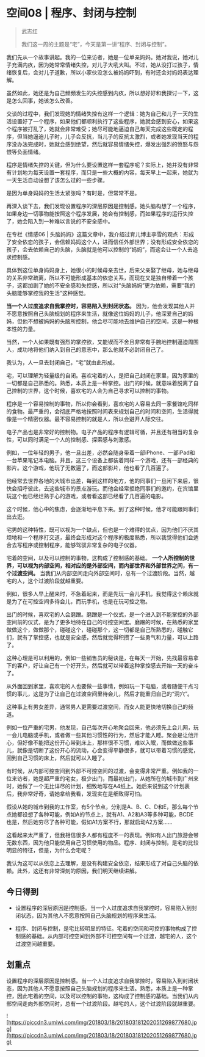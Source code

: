 # 空间08 | 程序、封闭与控制

> 武志红
> 
> 我们这一周的主题是“宅”，今天是第一讲“程序、封闭与控制”。

我们先从一个故事讲起。我的一位来访者，她是一位单亲妈妈。她对我说，她对儿子充满内疚，因为她常常情绪失控，对儿子大吼大叫。不过，她从没打过孩子，情绪恢复后，会对儿子道歉，所以小家伙没怎么被妈妈吓到，有时还会对妈妈表达理解。

虽然如此，她还是为自己频频发生的失控感到内疚，所以想好好和我探讨一下，这是怎么回事，她该怎么改善。

交谈的过程中，我们发现她的情绪失控有这样一个逻辑：她为自己和儿子一天的生活设置好了一个程序，如果他们都顺利执行了这些程序，她就会感到安心，如果这个程序被打乱了，她就会非常难受；她尽可能地逼迫自己每天完成这些既定的程序，但当她逼迫儿子时，儿子会反抗，当儿子的反抗太激烈，或者她发现当天的程序没办法完成时，她就会感到绝望，然后就容易情绪失控，爆发出强烈的愤怒与怨恨等负面情绪。

程序是情绪失控的关键，但为什么要设置这样一套程序呢？实际上，她并没有非常有计划地为每天设置一套程序，而只是一些大概的内容，每天早上一起来，她就为一天生活自动设想了该怎么过的一些步骤。

是因为单身妈妈的生活太紧张吗？有时是，但常常不是。

再深入谈下去，我们发现设置程序的深层原因是控制感。她头脑构想了一个程序，如果身边一切事物能按照这个程序发展，她会有控制感，而如果程序的运行失控了，她会陷入到一种难以言说的不安全感中。

在专栏《情感06 | 头脑妈妈》这篇文章中，我介绍过育儿博主李雪的观点：形成了安全依恋的孩子，会信赖妈妈这个人，进而信任外部世界；没有形成安全依恋的孩子，会去依赖自己的头脑，头脑就是他可以控制的“妈妈”，而这会让一个人去追求控制感。

具体到这位单身妈妈身上，她很小的时候母亲去世，后来父亲娶了继母，她与继母的关系非常疏离，所以不可能形成基本的依恋关系，而现在又是独自带着一个孩子，这都加剧了她的不安全感和失控感，所以对“头脑妈妈”更为依赖，需要“我的头脑能够掌控我的生活”这种感觉。

 **当一个人过度追求自我掌控时，容易陷入到封闭状态。** 因为，他会发现其他人并不愿意按照自己头脑规划的程序来生活，就像这位妈妈的儿子，他深爱自己的妈妈，但他不想被妈妈的头脑所控制，他会尽可能地去维护自己的空间，这是一种根本性的力量。

当然，一个人如果既有强烈的掌控欲，又能锲而不舍且非常有手腕地控制逼迫周围人，成功地将他们纳入到自己的意志中，那么他就不必封闭自己了。

我认为，人一旦去封闭自己，“宅”就由此形成。

宅，可以理解为轻量级的自闭。喜欢宅着的人，是把自己封闭在家里，因为家里的一切都是自己熟悉的。熟悉，本质上是一种掌控。出门的时候，就意味着脱离了自己控制的世界，这个时候，喜欢宅的人会为自己寻求可以控制的事物。

程序是一个容易控制的事物，所以你会看到，喜欢宅的人容易去同一家餐馆吃同样的食物。最严重的，会彻底严格地按照时间表来规划自己的时间和空间，生活得就像是一个精密仪器。最不容易控制的就是人，所以会避开人际交往。

电子产品也是非常好的控制物。电子产品的程序有逻辑可循，并且还有相当的复杂性，可以同时满足一个人的控制感、探索感与刺激感。

例如，一位年轻的男子，他一旦出差，必然会随身带着一部iPhone、一部iPad和一台苹果笔记本电脑。并且，这三个设备上都装着同样一个游戏，还有一部经典的影片。这个游戏，他玩了无数遍了，而这部影片，他也看了几百遍了。

他经常去世界各地的大城市出差，每到这样的地方，他的同事们一旦闲下来后，很快会招呼彼此，去这些城市的景点游玩。而他会经常拒绝同事们的邀约，在宾馆里玩这个他已经烂熟于心的游戏，或者看这部已经看了几百遍的电影。

这个时候，他心中的焦虑，会逐渐地平息下来。到了这种时候，他才可能跟同事们出去逛。

宅男的这种特性，既可以视为一个缺点，但也是一个难得的优点，因为他们不厌其烦地和一个程序打交道，最终会形成对这个程序的极度熟悉，所以我觉得他们会适合去写程序或控制程序，能够驾驭非常复杂的电子仪器。

宅着的空间，以及可以控制的事物，这构成了控制感的基础。 **一个人所控制的世界，可以视为内部空间，相对应的是外部空间，而内部世界和外部世界之间，有一个过渡空间。** 当我们从内部空间走向外部空间时，总有一个过渡阶段。当然，越宅的人，这个过渡阶段就越重要。

例如，很多人早上醒来时，不急着起来，而是先玩一会儿手机，我觉得这个赖床就是为了在可控空间多待会儿，而玩手机，也是在玩可控之物。

出门的时候，喜欢宅的人会磨蹭。磨蹭是一个仪式，是一个进入到不能掌控的外部空间前的仪式，是为了更多地待在自己的可控空间里。磨蹭的时候，在熟悉的家里做做这个，做做那个，碰碰这个，碰碰那个，这一切都是自己所熟悉的，碰触它们，就有了掌控感，也就是安全感，然后就觉得积攒了一些勇气和力量，可以上路了。

这种心理是可以利用的，例如一些销售员的秘诀是，在每天一开始，先找最容易拿下的客户，好让自己有一个好开头，然后就可以带着这种掌控感去开始一天的奋斗了。

从外面回到家里，喜欢宅的人也要做一些事情，例如玩一下电脑，或者随便干点习惯的事儿，这是为了让自己在过渡空间里待会儿，然后才能重归自己的“洞穴”。

这种事上有男女差异，通常男人更需要过渡空间，而女人能更快地切换自己的频道。

例如一位严重的宅男，他发现，自己每次开心地聚会回来，他必须先上会儿网，玩一会儿电脑或手机，或者做一些其他习惯性的行为，然后才能入睡。聚会是让他开心，但好像不能把这份开心带到床上，那样很不习惯，难以入眠，而做做这些事儿，就像是切断了这份开心的流动，心会变得平静很多，就可以带着习惯的感觉，回到自己习惯的床上，然后就可以入睡了。

有时候，从内部可控空间到外部不可控空间的过渡，会变得非常严重。例如我的一位来访者，她是超严重的宅女，极少出门，而最初出门，从她所在的城市到广州来时，她做了一个无比详尽的计划，细致地写在A4纸上。她后来说到这个计划表后，我非常好奇，请她拿给我看，发现实在是细致得可怕。

假设从她的城市到我的工作室，有5个节点，分别是A、B、C、D和E，那么每个节点她都设想了各种可能，例如A的节点上，就有A1、A2和A3等多种可能，BCDE也是，然后她穷尽了各种可能，假如A1方案不行，那就启动A2方案……

这看起来太严重了，但我相信很多人都有程度不一的表现。例如有人出门旅游会带无数东西，因为他只能使用自己习惯使用的物品。程序、封闭与控制，是宅的比较明显的特征，但是，为什么会宅呢？

我认为这可以从依恋上去理解，是没有构建安全依恋，结果形成了对自己头脑的依赖。此外，这还有非常深刻的原因，我们明天继续讲解。

## 今日得到

* 设置程序的深层原因是控制感。当一个人过度追求自我掌控时，容易陷入到封闭状态，因为其他人不愿意按照自己头脑规划的程序来生活。

* 程序、封闭与控制，是宅比较明显的特征。宅着的空间和可控的事物构成了控制感的基础。从内部可控空间到外部不可控空间有一个过渡，越宅的人，这个过渡空间越重要。

## 划重点

设置程序的深层原因是控制感。当一个人过度追求自我掌控时，容易陷入到封闭状态，因为其他人不愿意按照自己头脑规划的程序来生活。熟悉，本质上是一种掌控，因此宅着的空间，以及可以控制的事物，这构成了控制感的基础。当我们从内部空间走向外部空间时，总有一个过渡阶段。越宅的人，这个过渡阶段就越重要。

![https://piccdn3.umiwi.com/img/201803/18/201803181202051269877680.jpg](https://piccdn3.umiwi.com/img/201803/18/201803181202051269877680.jpg)

---
